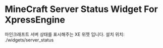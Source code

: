 MineCraft Server Status Widget For XpressEngine
=============

마인크래프트 서버 상태를 표시해주는 XE 위젯 입니다.
설치 위치: ./widgets/server_status
